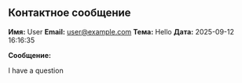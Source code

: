 ## Контактное сообщение

**Имя:** User
**Email:** user@example.com
**Тема:** Hello
**Дата:** 2025-09-12 16:16:35

**Сообщение:**

I have a question
